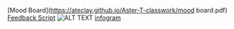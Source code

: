 
[Mood Board](https://ateclay.github.io/Aster-T-classwork/mood board.pdf)
[Feedback Script](https://ateclay.github.io/Aster-T-classwork/SCRIPT.pdf)
![ALT TEXT](https://ateclay.github.io/Aster-T-classwork/FILENAME.JPG)
[infogram](https://ateclay.github.io/Aster-T-classwork/aFFORDABILITY.png)
